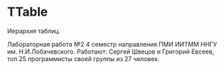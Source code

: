 # TTable
Иерархия таблиц.

Лабораторная работа №2 4 семестр направления ПМИ ИИТММ ННГУ им. Н.И.Лобачевского.
Работают: Сергей Швецов и Григорий Евсеев, топ 25 программисты своей группы из 27 человек.
